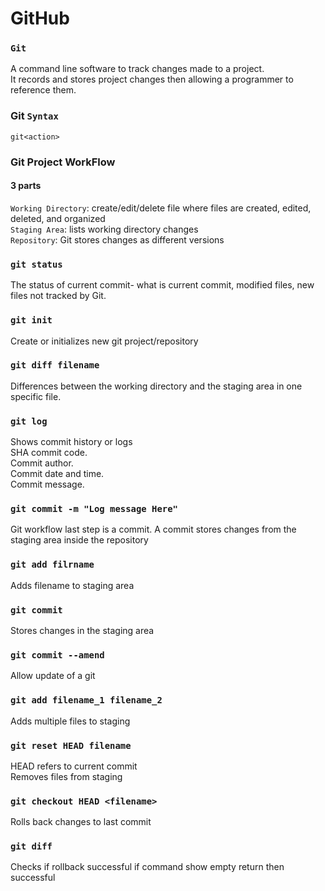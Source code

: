 # GitHub
### `Git` <br/>
A command line software to track changes made to a project.<br/>
It records and stores project changes then allowing a programmer to reference them.<br/>
### Git `Syntax`

    git<action>
### Git Project WorkFlow
#### 3 parts
`Working Directory`: create/edit/delete file where files are created, edited, deleted, and organized<br/>
`Staging Area`: lists working directory changes<br/>
`Repository`: Git stores changes as different versions<br/>
### `git status`<br/>
The status of current commit- what is current commit, modified files, new files not tracked by Git.<br/>
### `git init`<br/>
Create or initializes new git project/repository<br/>
### `git diff filename`<br/>
Differences between the working directory and the staging area in one specific file.<br/>
### `git log`<br/>
Shows commit history or logs<br/>
SHA commit code.<br/>
Commit author.<br/>
Commit date and time.<br/>
Commit message.<br/>
### `git commit -m "Log message Here"`<br/>
Git workflow last step is a commit. A commit stores changes from the staging area inside the repository<br/>
### `git add filrname`<br/>
Adds filename to staging area<br/>
### `git commit`<br/>
Stores changes in the staging area<br/>
### `git commit --amend`
Allow update of a git
### `git add filename_1 filename_2`
Adds multiple files to staging
### `git reset HEAD filename`
HEAD refers to current commit<br/>
Removes files from staging
### `git checkout HEAD <filename>`
Rolls back changes to last commit
### `git diff`
Checks if rollback successful
if command show empty return then successful

